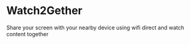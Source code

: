# Watch2Gether

Share your screen with your nearby device using wifi direct and watch content together
